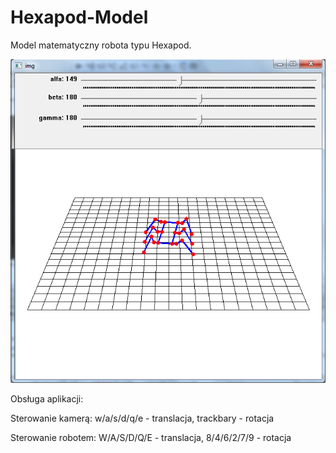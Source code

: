 # Hexapod-Model
Model matematyczny robota typu Hexapod.
<p align="center">
  <img src="/img/img.png" width="600"/>
</p>
Obsługa aplikacji:

Sterowanie kamerą: w/a/s/d/q/e - translacja, trackbary - rotacja

Sterowanie robotem: W/A/S/D/Q/E - translacja, 8/4/6/2/7/9 - rotacja 
